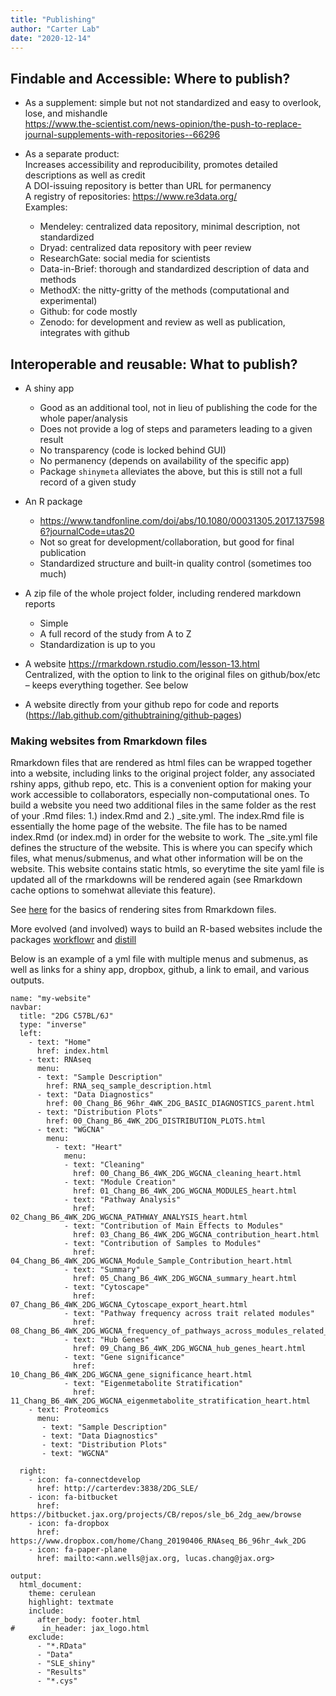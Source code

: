 ```yaml
---
title: "Publishing"
author: "Carter Lab"
date: "2020-12-14"
---
```




## Findable and Accessible: Where to publish?

* As a supplement: simple but not not standardized and easy to overlook, lose, and mishandle  
https://www.the-scientist.com/news-opinion/the-push-to-replace-journal-supplements-with-repositories--66296

* As a separate product:  
Increases accessibility and reproducibility, promotes detailed descriptions as well as credit  
  A DOI-issuing repository is better than URL for permanency  
  A registry of repositories: https://www.re3data.org/  
  Examples:  
    * Mendeley: centralized data repository, minimal description, not standardized  
    * Dryad: centralized data repository with peer review  
    * ResearchGate: social media for scientists  
    * Data-in-Brief: thorough and standardized description of data and methods  
    * MethodX: the nitty-gritty of the methods (computational and experimental)  
    * Github: for code mostly  
    * Zenodo: for development and review as well as publication, integrates with github  

## Interoperable and reusable: What to publish?

* A shiny app  
  * Good as an additional tool, not in lieu of publishing the code for the whole paper/analysis  
  * Does not provide a log of steps and parameters leading to a given result  
  * No transparency (code is locked behind GUI)  
  * No permanency (depends on availability of the specific app)  
  * Package ```shinymeta``` alleviates the above, but this is still not a full record of a given study  

* An R package 	
  * https://www.tandfonline.com/doi/abs/10.1080/00031305.2017.1375986?journalCode=utas20   
  * Not so great for development/collaboration, but good for final publication  
  * Standardized structure and built-in quality control (sometimes too much)  

* A zip file of the whole project folder, including rendered markdown reports  
  * Simple  
  * A full record of the study from A to Z  
  * Standardization is up to you

* A website	https://rmarkdown.rstudio.com/lesson-13.html  
  Centralized, with the option to link to the original files on github/box/etc – keeps everything together. See below

* A website directly from your github repo for code and reports (https://lab.github.com/githubtraining/github-pages)

### Making websites from Rmarkdown files

Rmarkdown files that are rendered as html files can be wrapped together into a website, including links to the original project folder, any associated rshiny apps, github repo, etc. This is a convenient option for making your work accessible to collaborators, especially non-computational ones. To build a website you need two additional files in the same folder as the rest of your .Rmd files: 1.) index.Rmd and 2.) _site.yml. The index.Rmd file is essentially the home page of the website. The file has to be named index.Rmd (or index.md) in order for the website to work. The _site.yml file defines the structure of the website. This is where you can specify which files, what menus/submenus, and what other information will be on the website. This website contains static htmls, so everytime the site yaml file is updated all of the rmarkdowns will be rendered again (see Rmarkdown cache options to somehwat alleviate this feature).

See [here](https://bookdown.org/yihui/rmarkdown/rmarkdown-site.html) for the basics of rendering sites from Rmarkdown files. 

More evolved (and involved) ways to build an R-based websites include the packages [workflowr](https://jdblischak.github.io/workflowr/index.html) and [distill](https://rstudio.github.io/distill/)

Below is an example of a yml file with multiple menus and submenus, as well as links for a shiny app, dropbox, github, a link to email, and various outputs.

```
name: "my-website"
navbar:
  title: "2DG C57BL/6J"
  type: "inverse"
  left:
    - text: "Home"
      href: index.html
    - text: RNAseq
      menu:
      - text: "Sample Description"
        href: RNA_seq_sample_description.html
      - text: "Data Diagnostics"
        href: 00_Chang_B6_96hr_4WK_2DG_BASIC_DIAGNOSTICS_parent.html
      - text: "Distribution Plots"
        href: 00_Chang_B6_4WK_2DG_DISTRIBUTION_PLOTS.html
      - text: "WGCNA"
        menu:
          - text: "Heart"
            menu:
            - text: "Cleaning"
              href: 00_Chang_B6_4WK_2DG_WGCNA_cleaning_heart.html
            - text: "Module Creation"
              href: 01_Chang_B6_4WK_2DG_WGCNA_MODULES_heart.html
            - text: "Pathway Analysis"
              href: 02_Chang_B6_4WK_2DG_WGCNA_PATHWAY_ANALYSIS_heart.html 
            - text: "Contribution of Main Effects to Modules"
              href: 03_Chang_B6_4WK_2DG_WGCNA_contribution_heart.html
            - text: "Contribution of Samples to Modules"
              href: 04_Chang_B6_4WK_2DG_WGCNA_Module_Sample_Contribution_heart.html
            - text: "Summary"
              href: 05_Chang_B6_4WK_2DG_WGCNA_summary_heart.html
            - text: "Cytoscape"
              href: 07_Chang_B6_4WK_2DG_WGCNA_Cytoscape_export_heart.html
            - text: "Pathway frequency across trait related modules"
              href: 08_Chang_B6_4WK_2DG_WGCNA_frequency_of_pathways_across_modules_related_to_traits_heart.html
            - text: "Hub Genes"
              href: 09_Chang_B6_4WK_2DG_WGCNA_hub_genes_heart.html
            - text: "Gene significance"
              href: 10_Chang_B6_4WK_2DG_WGCNA_gene_significance_heart.html
            - text: "Eigenmetabolite Stratification"
              href: 11_Chang_B6_4WK_2DG_WGCNA_eigenmetabolite_stratification_heart.html
    - text: Proteomics
      menu:
       - text: "Sample Description"
       - text: "Data Diagnostics"
       - text: "Distribution Plots"
       - text: "WGCNA"

  right:
    - icon: fa-connectdevelop
      href: http://carterdev:3838/2DG_SLE/
    - icon: fa-bitbucket
      href: https://bitbucket.jax.org/projects/CB/repos/sle_b6_2dg_aew/browse
    - icon: fa-dropbox
      href: https://www.dropbox.com/home/Chang_20190406_RNAseq_B6_96hr_4wk_2DG
    - icon: fa-paper-plane
      href: mailto:<ann.wells@jax.org, lucas.chang@jax.org>
      
output:
  html_document:
    theme: cerulean
    highlight: textmate
    include:
      after_body: footer.html
#      in_header: jax_logo.html
    exclude:
      - "*.RData"
      - "Data"
      - "SLE_shiny"
      - "Results"
      - "*.cys"
```
